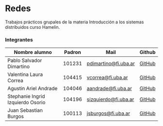 # Redes

Trabajos prácticos grupales de la materia Introducción a los sistemas distribuidos curso Hamelin.

### Integrantes

| Nombre alumno                     | Padron | Mail                 | Github                                     |              
|-----------------------------------|--------|----------------------|--------------------------------------------|
| Pablo Salvador Dimartino          | 101231 | pdimartino@fi.uba.ar | [GitHub](https://github.com/psdimartino) |
| Valentina Laura Correa            | 104415 | vcorrea@fi.uba.ar    | [GitHub](https://github.com/valencorrea)   |
| Agustin Ariel Andrade             | 104046 | aandrade@fi.uba.ar   | [GitHub](https://github.com/AgussAndrade) | 
| Stephanie Ingrid Izquierdo Osorio | 104196 | sizquierdo@fi.uba.ar | [GitHub](https://github.com/stephanieizquierdo) | 
| Juan Sebastian Burgos             | 100113 | jsburgos@fi.uba.ar   | [GitHub](https://github.com/juansburgos) | 
